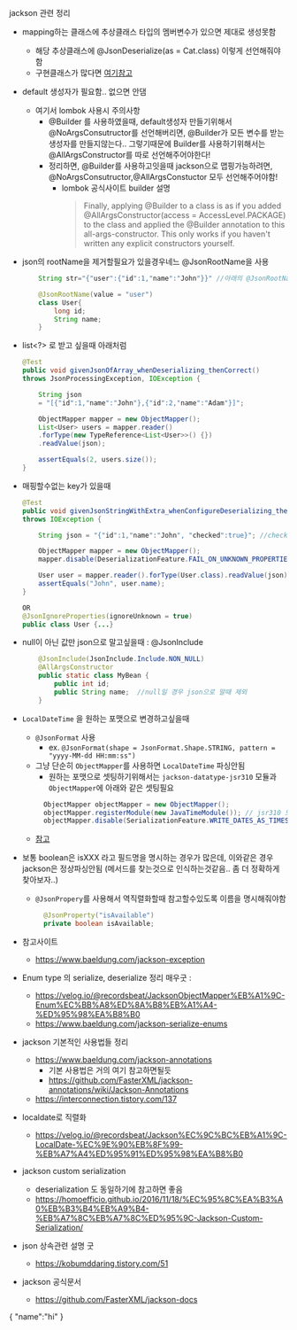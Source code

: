 jackson 관련 정리

- mapping하는 클래스에 추상클래스 타입의 멤버변수가 있으면 제대로 생성못함
  - 해당 추상클래스에 @JsonDeserialize(as = Cat.class) 이렇게 선언해줘야함
  - 구현클래스가 많다면 [여기참고](https://www.baeldung.com/jackson-inheritance)
- default 생성자가 필요함.. 없으면 안댐
  - 여기서 lombok 사용시 주의사항
    - @Builder 를 사용하였을때, default생성자 만들기위해서 @NoArgsConsutructor를 선언해버리면, @Builder가 모든 변수를 받는 생성자를 만들지않는다.. 그렇기때문에 Builder를 사용하기위해서는 @AllArgsConstructor를 따로 선언해주어야한다!
    - 정리하면, @Builder를 사용하고잇을때 jackson으로 맵핑가능하려면, @NoArgsConsutructor,@AllArgsConstuctor 모두 선언해주어야함!
      - lombok 공식사이트 builder 설명 
        > Finally, applying @Builder to a class is as if you added @AllArgsConstructor(access = AccessLevel.PACKAGE) to the class and applied the @Builder annotation to this all-args-constructor. This only works if you haven't written any explicit constructors yourself.
- json의 rootName을 제거할필요가 있을경우네느 @JsonRootName을 사용
    ```java
        String str="{"user":{"id":1,"name":"John"}}" //아래의 @JsonRootName이 셋팅되어있어야 정상적으로 매핑가능

        @JsonRootName(value = "user")
        class User{
            long id;
            String name;
        }

    ```

- list<?> 로 받고 싶을때 아래처럼
    ```java
    @Test
    public void givenJsonOfArray_whenDeserializing_thenCorrect() 
    throws JsonProcessingException, IOException {
    
        String json
        = "[{"id":1,"name":"John"},{"id":2,"name":"Adam"}]";
    
        ObjectMapper mapper = new ObjectMapper();
        List<User> users = mapper.reader()
        .forType(new TypeReference<List<User>>() {})
        .readValue(json);

        assertEquals(2, users.size());
    }
    ```

- 매핑할수없는 key가 있을때
    ```java
    @Test
    public void givenJsonStringWithExtra_whenConfigureDeserializing_thenCorrect() 
    throws IOException {
    
        String json = "{"id":1,"name":"John", "checked":true}"; //checked는 매핑할수없는 key

        ObjectMapper mapper = new ObjectMapper();
        mapper.disable(DeserializationFeature.FAIL_ON_UNKNOWN_PROPERTIES);

        User user = mapper.reader().forType(User.class).readValue(json);
        assertEquals("John", user.name);
    }

    OR
    @JsonIgnoreProperties(ignoreUnknown = true)
    public class User {...}
    ```
- null이 아닌 값만 json으로 말고싶을때 : @JsonInclude
    ```java
        @JsonInclude(JsonInclude.Include.NON_NULL)
        @AllArgsConstructor
        public static class MyBean {
            public int id; 
            public String name;  //null일 경우 json으로 말때 제외
        }
    ```

- `LocalDateTime` 을 원하는 포맷으로 변경하고싶을때
  - `@JsonFormat` 사용
    - ex. `@JsonFormat(shape = JsonFormat.Shape.STRING, pattern = "yyyy-MM-dd HH:mm:ss")`
  - 그냥 단순히 `ObjectMapper`를 사용하면 `LocalDateTime` 파싱안됨
    - 원하는 포맷으로 셋팅하기위해서는 `jackson-datatype-jsr310` 모듈과 `ObjectMapper`에 아래와 같은 셋팅필요
    ```java
      ObjectMapper objectMapper = new ObjectMapper();
      objectMapper.registerModule(new JavaTimeModule()); // jsr310 모듈에 있음
      objectMapper.disable(SerializationFeature.WRITE_DATES_AS_TIMESTAMPS); // 직렬화할때 한줄로 깔끔하게 찍어줌 Ex. "2020-01-01T00:00:00.123"
    ```
  - [참고](https://umanking.github.io/2021/07/24/jackson-localdatetime-serialization/)
- 보통 boolean은 isXXX 라고 필드명을 명시하는 경우가 많은데, 이와같은 경우 jackson은 정상파싱안됨 (메서드를 찾는것으로 인식하는것같음.. 좀 더 정확하게 찾아보자..)
  - `@JsonPropery`를 사용해서 역직렬화할때 참고할수있도록 이름을 명시해줘야함
    ```java
      @JsonProperty("isAvailable")
      private boolean isAvailable;
    ```


- 참고사이트
  - https://www.baeldung.com/jackson-exception

- Enum type 의 serialize, deserialize 정리 매우굿 : 
  - https://velog.io/@recordsbeat/JacksonObjectMapper%EB%A1%9C-Enum%EC%BB%A8%ED%8A%B8%EB%A1%A4-%ED%95%98%EA%B8%B0
  - https://www.baeldung.com/jackson-serialize-enums

- jackson 기본적인 사용법들 정리
  - https://www.baeldung.com/jackson-annotations
    - 기본 사용법은 거의 여기 참고하면될듯
    - https://github.com/FasterXML/jackson-annotations/wiki/Jackson-Annotations
  - https://interconnection.tistory.com/137  
- localdate로 직렬화
  - https://velog.io/@recordsbeat/Jackson%EC%9C%BC%EB%A1%9C-LocalDate-%EC%9E%90%EB%8F%99-%EB%A7%A4%ED%95%91%ED%95%98%EA%B8%B0

- jackson custom serialization 
  - deserialization 도 동일하기에 참고하면 좋음
  - https://homoefficio.github.io/2016/11/18/%EC%95%8C%EA%B3%A0%EB%B3%B4%EB%A9%B4-%EB%A7%8C%EB%A7%8C%ED%95%9C-Jackson-Custom-Serialization/

- json 상속관련 설명 굿
  - https://kobumddaring.tistory.com/51

- jackson 공식문서
  - https://github.com/FasterXML/jackson-docs

{
  "name":"hi"
}